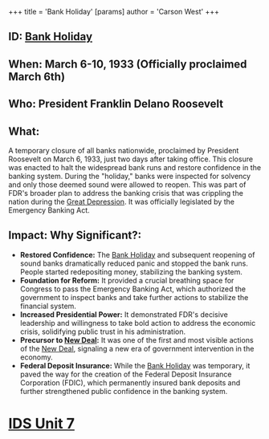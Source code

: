 +++
 title = 'Bank Holiday'
[params]
	author = 'Carson West'
+++
## ID: [Bank Holiday](./../bank-holiday/)

## When: March 6-10, 1933 (Officially proclaimed March 6th)

## Who: President Franklin Delano Roosevelt

## What: 
A temporary closure of all banks nationwide, proclaimed by President Roosevelt on March 6, 1933, just two days after taking office. This closure was enacted to halt the widespread bank runs and restore confidence in the banking system. During the "holiday," banks were inspected for solvency and only those deemed sound were allowed to reopen. This was part of FDR's broader plan to address the banking crisis that was crippling the nation during the [Great Depression](./../great-depression/). It was officially legislated by the Emergency Banking Act.

## Impact: Why Significant?:
* **Restored Confidence:** The [Bank Holiday](./../bank-holiday/) and subsequent reopening of sound banks dramatically reduced panic and stopped the bank runs. People started redepositing money, stabilizing the banking system.
* **Foundation for Reform:** It provided a crucial breathing space for Congress to pass the Emergency Banking Act, which authorized the government to inspect banks and take further actions to stabilize the financial system.
* **Increased Presidential Power:** It demonstrated FDR's decisive leadership and willingness to take bold action to address the economic crisis, solidifying public trust in his administration.
* **Precursor to [New Deal](./../new-deal/):** It was one of the first and most visible actions of the [New Deal](./../new-deal/), signaling a new era of government intervention in the economy.
* **Federal Deposit Insurance:** While the [Bank Holiday](./../bank-holiday/) was temporary, it paved the way for the creation of the Federal Deposit Insurance Corporation (FDIC), which permanently insured bank deposits and further strengthened public confidence in the banking system.

# [IDS Unit 7](./../ids-unit-7/)
